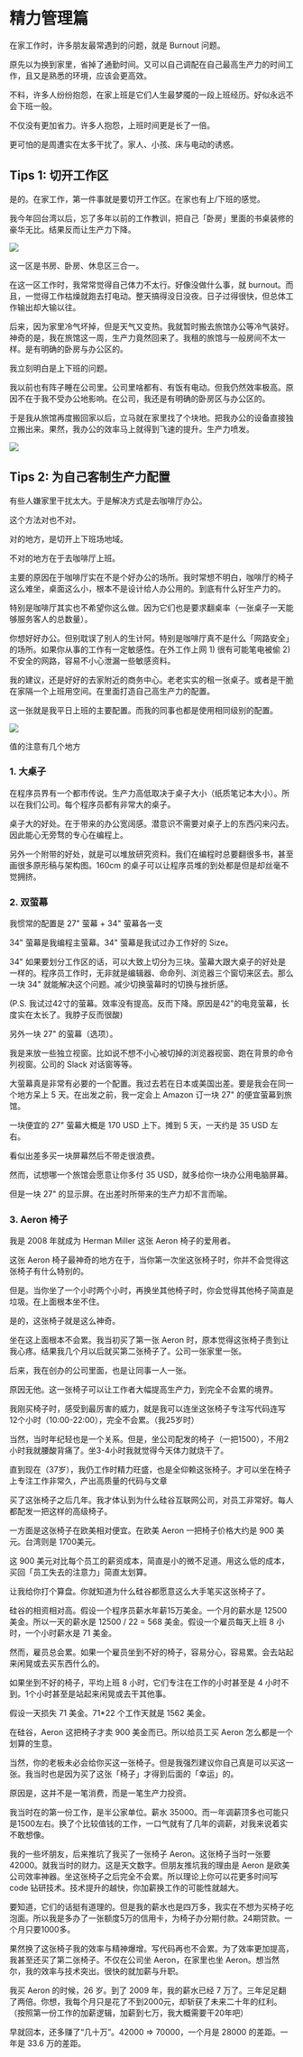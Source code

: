 # 精力管理篇

在家工作时，许多朋友最常遇到的问题，就是 Burnout 问题。

原先以为换到家里，省掉了通勤时间。又可以自己调配在自己最高生产力的时间工作，且又是熟悉的环境，应该会更高效。

不料，许多人纷纷抱怨，在家上班是它们人生最梦魇的一段上班经历。好似永远不会下班一般。

不仅没有更加省力。许多人抱怨，上班时间更是长了一倍。

更可怕的是周遭实在太多干扰了。家人、小孩、床与电动的诱惑。

## Tips 1: 切开工作区

是的。在家工作，第一件事就是要切开工作区。在家也有上/下班的感觉。

我今年回台湾以后，忘了多年以前的工作教训，把自己「卧房」里面的书桌装修的豪华无比。结果反而让生产力下降。

![](https://d.pr/i/vCUqfH+)

这一区是书房、卧房、休息区三合一。

在这一区工作时，我常常觉得自己体力不太行。好像没做什么事，就 burnout。而且，一觉得工作枯燥就跑去打电动。整天搞得没日没夜。日子过得很快，但总体工作输出却大输以往。

后来，因为家里冷气坏掉，但是天气又变热。我就暂时搬去旅馆办公等冷气装好。神奇的是，我在旅馆这一周，生产力竟然回来了。我租的旅馆与一般房间不太一样。是有明确的卧房与办公区的。

我立刻明白是上下班的问题。

我以前也有阵子睡在公司里。公司里啥都有、有饭有电动。但我仍然效率极高。原因不在于我不受办公地影响。在公司，我还是有明确的卧房区与办公区的。

于是我从旅馆再度搬回家以后，立马就在家里找了个块地。把我办公的设备直接独立搬出来。果然，我办公的效率马上就得到飞速的提升。生产力喷发。

![](https://d.pr/i/tSUFnx+)

## Tips 2: 为自己客制生产力配置

有些人嫌家里干扰太大。于是解决方式是去咖啡厅办公。

这个方法对也不对。

对的地方，是切开上下班场地域。

不对的地方在于去咖啡厅上班。

主要的原因在于咖啡厅实在不是个好办公的场所。我时常想不明白，咖啡厅的椅子这么难坐，桌面这么小，根本不是设计给人办公用的。到底有什么好生产力的。

特别是咖啡厅其实也不希望你这么做。因为它们也是要求翻桌率（一张桌子一天能够服务客人的总数量）。

你想好好办公。但别耽误了别人的生计阿。特别是咖啡厅真不是什么「网路安全」的场所。如果你从事的工作有一定敏感性。在外工作上网 1) 很有可能笔电被偷 2) 不安全的网路，容易不小心泄漏一些敏感资料。

我的建议，还是好好的去家附近的商务中心。老老实实的租一张桌子。或者是干脆在家隔一个上班用空间。在里面打造自己高生产力的配置。

这一张就是我平日上班的主要配置。而我的同事也都是使用相同级别的配置。

![](https://d.pr/i/YYJqsT+)

值的注意有几个地方

### 1. 大桌子　

在程序员界有一个都市传说。生产力高低取决于桌子大小（纸质笔记本大小）。所以在我们公司。每个程序员都有非常大的桌子。

桌子大的好处。在于带来的办公宽阔感。潜意识不需要对桌子上的东西闪来闪去。因此能心无旁骛的专心在编程上。

另外一个附带的好处，就是可以堆放研究资料。我们在编程时总要翻很多书，甚至画很多原形稿与架构图。160cm 的桌子可以让程序员堆的到处都是但是却丝毫不觉拥挤。

### 2. 双萤幕

我惯常的配置是 27" 萤幕 + 34" 萤幕各一支

34" 萤幕是我编程主萤幕。34" 萤幕是我试过办工作好的 Size。

34" 如果要划分工作区的话，可以大致上切分为三块。萤幕大跟大桌子的好处是一样的。程序员工作时，无非就是编辑器、命命列、浏览器三个窗切来区去。那么一块 34" 就能解决这个问题。减少切换萤幕时的切换与挫折感。

(P.S. 我试过42寸的萤幕。效率没有提高。反而下降。原因是42"的电竞萤幕，长度实在太长了。我脖子反而很酸)

另外一块 27" 的萤幕（选项）。

我是来放一些独立视窗。比如说不想不小心被切掉的浏览器视窗、跑在背景的命令列视窗。公司的 Slack 对话窗等等。

大萤幕真是非常有必要的一个配置。我过去若在日本或美国出差。要是我会在同一个地方呆上 5 天。在出发之前，我一定会上 Amazon 订一块 27" 的便宜萤幕到旅馆。

一块便宜的 27" 萤幕大概是 170 USD 上下。摊到 5 天，一天约是 35 USD 左右。

看似出差多买一块屏幕然后不带走很浪费。

然而，试想哪一个旅馆会愿意让你多付 35 USD，就多给你一块办公用电脑屏幕。

但是一块 27" 的显示屏。在出差时所带来的生产力却不言而喻。

### 3. Aeron 椅子

我是 2008 年就成为 Herman Miller 这张 Aeron 椅子的爱用者。

这张 Aeron 椅子最神奇的地方在于，当你第一次坐这张椅子时，你并不会觉得这张椅子有什么特别的。

但是。当你坐了一个小时两个小时，再换坐其他椅子时，你会觉得其他椅子简直是垃圾。在上面根本坐不住。

是的，这张椅子就是这么神奇。

坐在这上面根本不会累。我当初买了第一张 Aeron 时，原本觉得这张椅子贵到让我心疼。结果我几个月以后就买第二张椅子了。公司一张家里一张。

后来，我在创办的公司里面，也是让同事一人一张。

原因无他。这一张椅子可以让工作者大幅提高生产力，到完全不会累的境界。

我刚买椅子时，感受到最厉害的威力，就是我可以连坐这张椅子专注写代码连写12个小时（10:00-22:00），完全不会累。（我25岁时）

当然，当时年纪轻也是一个关系。但是，坐公司配发的椅子（一把1500），不用2小时我就腰酸背痛了。坐3-4小时我就觉得今天体力就烧干了。

直到现在（37岁），我仍工作时精力旺盛，也是全仰赖这张椅子。才可以坐在椅子上专注工作非常久，产出高质量的代码与文章

买了这张椅子之后几年。我才体认到为什么硅谷互联网公司，对员工非常好。每人都配发一把这样的高级椅子。

一方面是这张椅子在欧美相对便宜。在欧美 Aeron 一把椅子价格大约是 900 美元。台湾则是 1700美元。

这 900 美元对比每个员工的薪资成本，简直是小的微不足道。用这么低的成本，买回「员工失去的注意力」简直太划算。

让我给你打个算盘。你就知道为什么硅谷都愿意这么大手笔买这张椅子了。

硅谷的相资相对高。假设一个程序员薪水年薪15万美金。一个月的薪水是 12500 美金。所以一天的薪水是 12500 / 22 = 568 美金。假设一个雇员每天上班 8 小时，一个小时薪水是 71 美金。

然而，雇员总会累。如果一个雇员坐到不好的椅子，容易分心，容易累。会去站起来闲晃或去买东西什么的。

如果坐到不好的椅子，平均上班 8 小时，它们专注在工作的小时甚至是 4 小时不到。1个小时甚至是站起来闲晃或去干其他事。

假设一天损失 71 美金。71\*22 个工作天就是 1562 美金。

在硅谷，Aeron 这把椅子才卖 900 美金而已。所以给员工买 Aeron 怎么都是一个划算的生意。

当然，你的老板未必会给你买这一张椅子。但是我强烈建议你自己真是可以买这一张。我当时也是因为买了这张「椅子」才得到后面的「幸运」的。

原因是，这并不是一笔消费，而是一笔生产力投资。

我当时在的第一份工作，是半公家单位。薪水 35000。而一年调薪顶多也可能只是1500左右。换了个比较值钱的工作，一口气就有了几年的调薪，对我来说着实不敢想像。

我的一些坏朋友，后来推坑了我买了一张椅子 Aeron。这张椅子当时一张要 42000。就我当时的财力。这是天文数字。但朋友推坑我的理由是 Aeron 是欧美公司效率神器。坐这张椅子之后完全不会累。所以理论上你可以花更多时间写 code 钻研技术。技术提升的越快，你加薪换工作的可能性就越大。

要知道，它们的话挺有道理的。但是我的薪水也是四万多，我实在不想为买椅子吃泡面。所以我是多办了一张额度5万的信用卡，为椅子办分期付款。24期贷款。一个月只要1000多。

果然换了这张椅子我的效率与精神爆增。写代码再也不会累。为了效率更加提高，我甚至还买了第二张椅子。不仅在公司坐 Aeron，在家里也坐 Aeron。想当然尔，我的效率与技术突出。很快的就加薪与升职。

我买 Aeron 的时候，26 岁。到了 2009 年，我的薪水已经 7 万了。三年足足翻了两倍。你想，我每个月只是花了不到2000元，却斩获了未来二十年的红利。（按照第一份工作的加薪逻辑，加薪到七万，我大概需要干20年吧）

早就回本，还多赚了“几十万”。42000 =&gt; 70000，一个月是 28000 的差距。一年是 33.6 万的差距。
